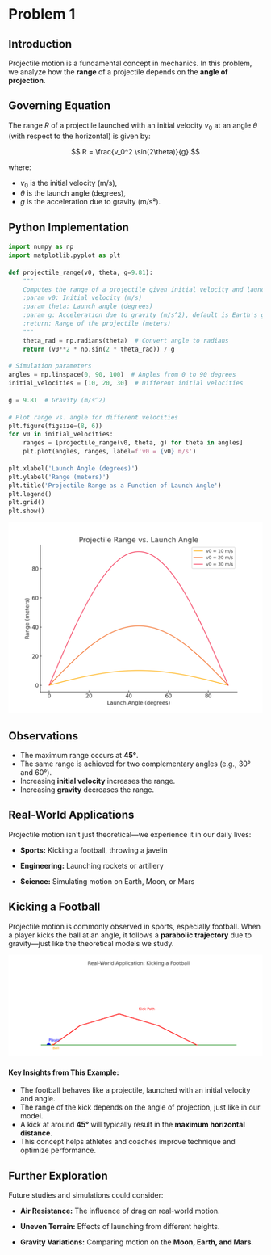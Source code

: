 # Problem 1

## Introduction
Projectile motion is a fundamental concept in mechanics. In this problem, we analyze how the **range** of a projectile depends on the **angle of projection**. 

## Governing Equation
The range $R$ of a projectile launched with an initial velocity $v_0$ at an angle $θ$ (with respect to the horizontal) is given by:

$$
R = \frac{v_0^2 \sin(2\theta)}{g}
$$

where:

- $v_0$ is the initial velocity (m/s),
- $θ$ is the launch angle (degrees),
- $g$  is the acceleration due to gravity (m/s²).



## **Python Implementation**

```python
import numpy as np
import matplotlib.pyplot as plt

def projectile_range(v0, theta, g=9.81):
    """
    Computes the range of a projectile given initial velocity and launch angle.
    :param v0: Initial velocity (m/s)
    :param theta: Launch angle (degrees)
    :param g: Acceleration due to gravity (m/s^2), default is Earth's gravity
    :return: Range of the projectile (meters)
    """
    theta_rad = np.radians(theta)  # Convert angle to radians
    return (v0**2 * np.sin(2 * theta_rad)) / g

# Simulation parameters
angles = np.linspace(0, 90, 100)  # Angles from 0 to 90 degrees
initial_velocities = [10, 20, 30]  # Different initial velocities

g = 9.81  # Gravity (m/s^2)

# Plot range vs. angle for different velocities
plt.figure(figsize=(8, 6))
for v0 in initial_velocities:
    ranges = [projectile_range(v0, theta, g) for theta in angles]
    plt.plot(angles, ranges, label=f'v0 = {v0} m/s')

plt.xlabel('Launch Angle (degrees)')
plt.ylabel('Range (meters)')
plt.title('Projectile Range as a Function of Launch Angle')
plt.legend()
plt.grid()
plt.show()
```
![alt text](projectile_range_graph.png)


## **Observations**
- The maximum range occurs at **45°**.
- The same range is achieved for two complementary angles (e.g., $30°$ and $60°$).
- Increasing **initial velocity** increases the range.
- Increasing **gravity** decreases the range.

##  **Real-World Applications**
Projectile motion isn't just theoretical—we experience it in our daily lives:

- **Sports:** Kicking a football, throwing a javelin

- **Engineering:** Launching rockets or artillery

- **Science:** Simulating motion on Earth, Moon, or Mars



## **Kicking a Football**


Projectile motion is commonly observed in sports, especially football. When a player kicks the ball at an angle, it follows a **parabolic trajectory** due to gravity—just like the theoretical models we study.

![Football Kick Trajectory](football_kick_trajectory.png)

####  **Key Insights from This Example:**
- The football behaves like a projectile, launched with an initial velocity and angle.
- The range of the kick depends on the angle of projection, just like in our model.
- A kick at around **45°** will typically result in the **maximum horizontal distance**.
- This concept helps athletes and coaches improve technique and optimize performance.



## **Further Exploration**
Future studies and simulations could consider:

-  **Air Resistance:** The influence of drag on real-world motion.

- **Uneven Terrain:** Effects of launching from different heights.

-  **Gravity Variations:** Comparing motion on the **Moon, Earth, and Mars**.


